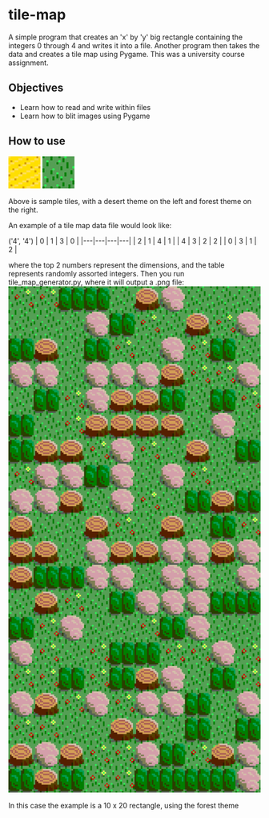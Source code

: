 # tile-map
A simple program that creates an 'x' by 'y' big rectangle containing the integers 0 through 4 and writes it into a file. Another program then takes the data and creates a tile map using Pygame. This was a university course assignment. 

## Objectives
- Learn how to read and write within files
- Learn how to blit images using Pygame

## How to use
![alt text](/Tile_Images/tutorial_file_desert_0.gif "desert tile")
![alt text](/Tile_Images/tutorial_file_forest_0.gif "forest tile")

Above is sample tiles, with a desert theme on the left and forest theme on the right. 

An example of a tile map data file would look like:

('4', '4')
| 0 | 1 | 3 | 0 |
|---|---|---|---|
| 2 | 1 | 4 | 1 |
| 4 | 3 | 2 | 2 |
| 0 | 3 | 1 | 2 |

where the top 2 numbers represent the dimensions, and the table represents randomly assorted integers. Then you run tile_map_generator.py, where it will output a .png file:
![alt text](tile_map.png)

In this case the example is a 10 x 20 rectangle, using the forest theme
